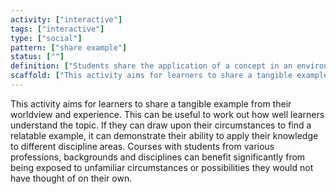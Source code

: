 ```yaml
---
activity: ["interactive"]
tags: ["interactive"]
type: ["social"]
pattern: ["share example"]
status: [""]
definition: ["Students share the application of a concept in an environment they are familiar with."]
scaffold: ["This activity aims for learners to share a tangible example from their worldview and experience. This can be useful to work out how well learners understand the topic. If they can draw upon their circumstances to find a relatable example, it can demonstrate their ability to apply their knowledge to different discipline areas. Courses with students from various professions, backgrounds and disciplines can benefit significantly from being exposed to unfamiliar circumstances or possibilities they would not have thought of on their own."]
---
```


This activity aims for learners to share a tangible example from their worldview and experience. This can be useful to work out how well learners understand the topic. If they can draw upon their circumstances to find a relatable example, it can demonstrate their ability to apply their knowledge to different discipline areas. Courses with students from various professions, backgrounds and disciplines can benefit significantly from being exposed to unfamiliar circumstances or possibilities they would not have thought of on their own.
